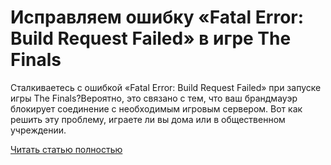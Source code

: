 # Исправляем ошибку «Fatal Error: Build Request Failed» в игре The Finals



Сталкиваетесь с ошибкой «Fatal Error: Build Request Failed» при запуске игры The Finals?Вероятно, это связано с тем, что ваш брандмауэр блокирует соединение с необходимым игровым сервером. Вот как решить эту проблему, играете ли вы дома или в общественном учреждении.

[Читать статью полностью](https://xyberbara.com/gaming/fatal-error-build-request-failed/)
